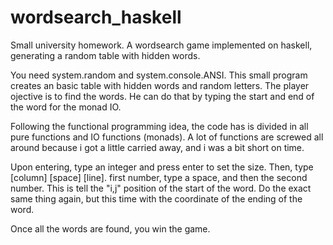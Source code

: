 # wordsearch_haskell
Small university homework. A wordsearch game implemented on haskell, generating a random table with hidden words.

You need system.random and system.console.ANSI.
This small program creates an basic table with hidden words and random letters. The player ojective is to find the words.
He can do that by typing the start and end of the word for the monad IO. 

Following the functional programming idea, the code has is divided in all pure functions and IO functions (monads). A lot of functions are screwed all around because i got a little carried away, and i was a bit short on time.

Upon entering, type an integer and press enter to set the size.
Then, type [column] [space] [line]. first number, type a space, and then the second number. This is tell the "i,j" position of the start of the word.
Do the exact same thing again, but this time with the coordinate of the ending of the word.

Once all the words are found, you win the game.
